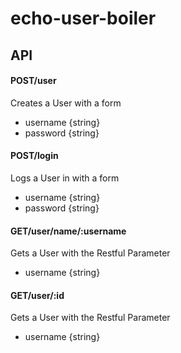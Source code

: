 # echo-user-boiler
## API

#### POST/user
Creates a User with a form
+ username {string}
+ password {string}

#### POST/login
Logs a User in with a form
+ username {string}
+ password {string}

#### GET/user/name/:username
Gets a User with the Restful Parameter
+ username {string}


#### GET/user/:id
Gets a User with the Restful Parameter
+ username {string}
